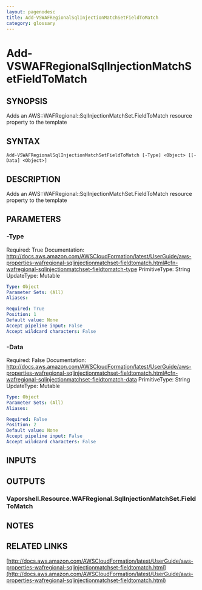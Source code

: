 ```yaml
---
layout: pagenodesc
title: Add-VSWAFRegionalSqlInjectionMatchSetFieldToMatch
category: glossary
---
```


# Add-VSWAFRegionalSqlInjectionMatchSetFieldToMatch

## SYNOPSIS
Adds an AWS::WAFRegional::SqlInjectionMatchSet.FieldToMatch resource property to the template

## SYNTAX

```
Add-VSWAFRegionalSqlInjectionMatchSetFieldToMatch [-Type] <Object> [[-Data] <Object>]
```

## DESCRIPTION
Adds an AWS::WAFRegional::SqlInjectionMatchSet.FieldToMatch resource property to the template

## PARAMETERS

### -Type
Required: True
Documentation: http://docs.aws.amazon.com/AWSCloudFormation/latest/UserGuide/aws-properties-wafregional-sqlinjectionmatchset-fieldtomatch.html#cfn-wafregional-sqlinjectionmatchset-fieldtomatch-type
PrimitiveType: String
UpdateType: Mutable

```yaml
Type: Object
Parameter Sets: (All)
Aliases: 

Required: True
Position: 1
Default value: None
Accept pipeline input: False
Accept wildcard characters: False
```

### -Data
Required: False
Documentation: http://docs.aws.amazon.com/AWSCloudFormation/latest/UserGuide/aws-properties-wafregional-sqlinjectionmatchset-fieldtomatch.html#cfn-wafregional-sqlinjectionmatchset-fieldtomatch-data
PrimitiveType: String
UpdateType: Mutable

```yaml
Type: Object
Parameter Sets: (All)
Aliases: 

Required: False
Position: 2
Default value: None
Accept pipeline input: False
Accept wildcard characters: False
```

## INPUTS

## OUTPUTS

### Vaporshell.Resource.WAFRegional.SqlInjectionMatchSet.FieldToMatch

## NOTES

## RELATED LINKS

[http://docs.aws.amazon.com/AWSCloudFormation/latest/UserGuide/aws-properties-wafregional-sqlinjectionmatchset-fieldtomatch.html](http://docs.aws.amazon.com/AWSCloudFormation/latest/UserGuide/aws-properties-wafregional-sqlinjectionmatchset-fieldtomatch.html)

